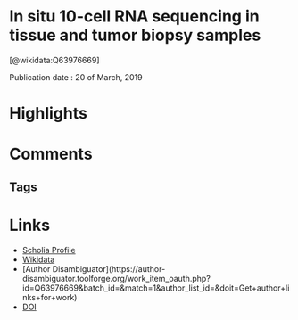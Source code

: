 
In situ 10-cell RNA sequencing in tissue and tumor biopsy samples
=================================================================
  
  [@wikidata:Q63976669]  
  
Publication date : 20 of March, 2019  

# Highlights

# Comments

## Tags

# Links
  
 * [Scholia Profile](https://scholia.toolforge.org/work/Q63976669)  
 * [Wikidata](https://www.wikidata.org/wiki/Q63976669)  
 * [Author Disambiguator](https://author-
disambiguator.toolforge.org/work_item_oauth.php?id=Q63976669&batch_id=&match=1&author_list_id=&doit=Get+author+links+for+work)  
 * [DOI](https://doi.org/10.1038/S41598-019-41235-9)  
